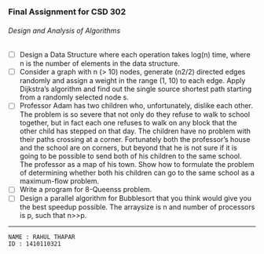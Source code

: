 ### Final Assignment for CSD 302
###### Design and Analysis of Algorithms

 - [ ] Design a Data Structure where each operation takes log(n) time, where n is the number of elements in the data structure.
 - [ ] Consider a graph with n (> 10) nodes, generate (n2/2) directed edges randomly and assign a weight in the range (1, 10) to each edge. Apply Dijkstra’s algorithm and find out the single source shortest path starting from a randomly selected node s. 
 - [ ] Professor Adam has two children who, unfortunately, dislike each other. The problem is so severe that not only do they refuse to walk to school together, but in fact each one refuses to walk on any block that the other child has stepped on that day. The children have no problem with their paths crossing at a corner. Fortunately both the professor’s house and the school are on corners, but beyond that he is not sure if it is going to be possible to send both of his children to the same school. The professor as a map of his town. Show how to formulate the problem of determining whether both his children can go to the same school as a maximum-flow problem.
 - [ ] Write a program for 8-Queenss problem.
 - [ ] Design a parallel algorithm for Bubblesort that you think would give you the best speedup possible. The arraysize is n and number of processors is p, such that n>>p.
 
 ---
 
```
NAME : RAHUL THAPAR
ID : 1410110321
```
